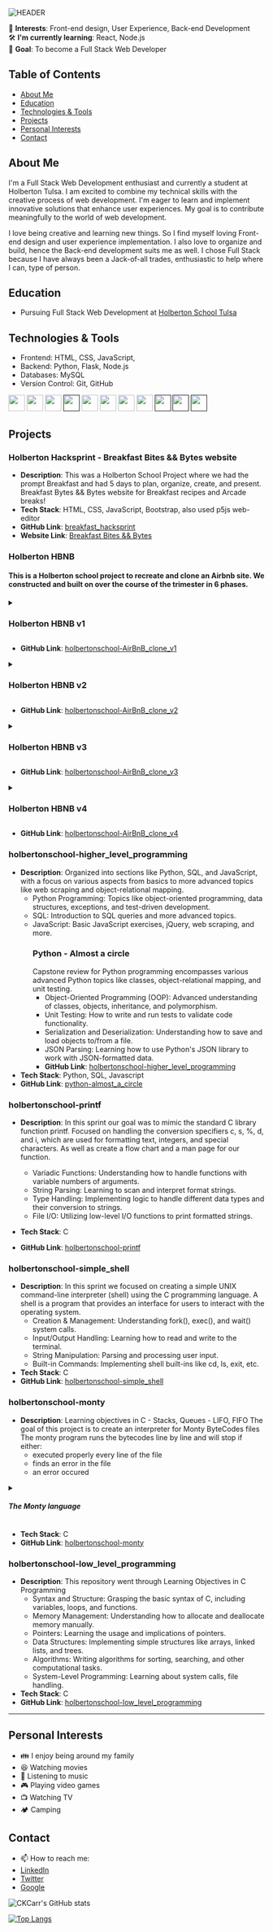 ![HEADER](label.png)

🌱 **Interests**: Front-end design, User Experience, Back-end Development  
🛠 **I'm currently learning**: React, Node.js  
🎯 **Goal**: To become a Full Stack Web Developer  

## Table of Contents
- [About Me](#about-me)
- [Education](#education)
- [Technologies & Tools](#technologies--tools)
- [Projects](#projects)
- [Personal Interests](#personal-interests)
- [Contact](#contact)

## About Me
I'm a Full Stack Web Development enthusiast and currently a student at Holberton Tulsa.  I am excited to combine my technical skills with the creative process of web development. I'm eager to learn and implement innovative solutions that enhance user experiences. My goal is to contribute meaningfully to the world of web development.

I love being creative and learning new things. So I find myself loving Front-end design and user experience implementation. I also love to organize and build, hence the Back-end development suits me as well. I chose Full Stack because I have always been a Jack-of-all trades, enthusiastic to help where I can, type of person. 

## Education

- Pursuing Full Stack Web Development at [Holberton School Tulsa](www.holbertonschool.com)

<!--
- [Additional relevant courses or certifications]
-->

## Technologies & Tools

- Frontend: HTML, CSS, JavaScript,
- Backend: Python, Flask, Node.js
- Databases: MySQL
- Version Control: Git, GitHub
<!-- ICONS for TOOLS && TECHNOLOGIES -->
[<img src="https://raw.githubusercontent.com/CKCarr/skill-icons/main/icons/CSS.svg" width="32px" height="32px" />](https://developer.mozilla.org/en-US/docs/Learn/CSS/First_steps/What_is_CSS)
[<img src="https://raw.githubusercontent.com/CKCarr/skill-icons/main/icons/HTML.svg" width="32px" height="32px" />](https://developer.mozilla.org/en-US/docs/Learn/Getting_started_with_the_web/HTML_basics)
[<img src="https://raw.githubusercontent.com/CKCarr/skill-icons/main/icons/JavaScript.svg" width="32px" height="32px" />](https://developer.mozilla.org/en-US/docs/Learn/JavaScript/First_steps/What_is_JavaScript)
[<img src="https://raw.githubusercontent.com/CKCarr/skill-icons/main/icons/Flask-Light.svg" width="32px" height="32px" />]()
[<img src="https://raw.githubusercontent.com/CKCarr/skill-icons/main/icons/JQuery.svg" width="32px" height="32px" />](https://en.wikipedia.org/wiki/JQuery)
[<img src="https://raw.githubusercontent.com/CKCarr/skill-icons/main/icons/React-Dark.svg" width="32px" height="32px"/>](https://en.wikipedia.org/wiki/React_(software))
[<img src="https://raw.githubusercontent.com/CKCarr/skill-icons/main/icons/MySQL-Light.svg" width="32px" height="32px"/>](https://dev.mysql.com/doc/refman/8.0/en/tutorial.html)
[<img src="https://raw.githubusercontent.com/CKCarr/skill-icons/main/icons/Python-Dark.svg" width="32px" height="32px"/>](https://www.python.org/)
[<img src="https://raw.githubusercontent.com/CKCarr/skill-icons/main/icons/Postman.svg" width="32px" height="32px"/>]()
[<img src="https://raw.githubusercontent.com/CKCarr/skill-icons/main/icons/Github-Dark.svg" width="32px" height="32px"/>]()
[<img src="https://raw.githubusercontent.com/CKCarr/skill-icons/main/icons/Docker.svg" width="32px" height="32px"/>]()


<!--
[<img src="https://raw.githubusercontent.com/CKCarr/skill-icons/main/icons/" width="32px" height="32px"/>]()
-->

<!--
- [Any other relevant skills]

## Projects
### Project Name
- **Description**:  
- **Tech Stack**:  
- **GitHub Link**: [github repo name](link to github repo)
- **Website Link**: [website title](link to website)
![Project Image](project_image.jpg)

## Contributions

- Collaborated on [Open Source Project](link-to-repo) - Assisted in improving user interface and resolving bugs.
-->

## Projects

### Holberton Hacksprint - Breakfast Bites && Bytes website
- **Description**: This was a Holberton School Project where we had the prompt Breakfast
  and had 5 days to plan, organize, create, and present.
  Breakfast Bytes && Bytes website for Breakfast recipes and Arcade breaks!
- **Tech Stack**: HTML, CSS, JavaScript, Bootstrap, also used p5js web-editor
- **GitHub Link**: [breakfast_hacksprint](https://github.com/CKCarr/breakfast_hacksprint)
- **Website Link**: [Breakfast Bites && Bytes]( https://ckcarr.github.io/breakfast_hacksprint/)

### Holberton HBNB
 #### This is a Holberton school project to recreate and clone an Airbnb site. We constructed and built on over the course of the trimester in 6 phases.

 <details>
  <summary><h3>Holberton HBNB v1</h3></summary>
   
- **Sprint**: AirBnB clone - The Console
  <br>
  Created a command line interpreter (Console) to manage our AirBNB clone objects.
  with this we can manipulate data without a visual interface ( like in a Shell )
  - create a data model
  - manage (create, update, destroy, etc) objects via a console / command interpreter
  - store and persist objects to a file (JSON file)
  - **Tech Stack**: Python, JSON

- **Sprint**: AirBnB clone - Web static ( directory: web_static )
  <br>
  Before developing a big and complex web application, we built the front end step-by-step.
  The first step is to “design” / “sketch” / “prototype” each element:
  - learn HTML/CSS
  - create the HTML of your application
  - create template of each object
  - **Tech Stack**: HTML, CSS
  </details>

  - **GitHub Link**: [holbertonschool-AirBnB_clone_v1](https://github.com/CKCarr/holbertonschool-AirBnB_clone)

  <details>
  <summary><h3>Holberton HBNB v2</h3></summary>

- **Sprint**: AirBnB clone - MySQL
  <br>
  MySQL storage
  - replace the file storage by a Database storage
  - map your models to a table in database by using an O.R.M.
  - **Tech Stack**: Python, MySQL, SQLAlchemy

- **Sprint**: AirBnB clone - Web framework ( directory: web_flask )
  <br>
  Web framework - templating
  - create your first web server in Python
  - make your static HTML file dynamic by using objects stored in a file or database
  - **Tech Stack**: Python, Flask, MySQL, HTML, Jinja
</details>

- **GitHub Link**: [holbertonschool-AirBnB_clone_v2](https://github.com/CKCarr/holbertonschool-AirBnB_clone_v2)
<details>
<summary><h3>Holberton HBNB v3</h3></summary>

- **Sprint**: AirBnB clone - RESTful API
  <br><br>
  - expose objects stored via a JSON web interface
  - manipulate objects via a RESTful API
  - **Tech Stack**: Python, Flask, CORS
  </details>

  - **GitHub Link**: [holbertonschool-AirBnB_clone_v3](https://github.com/CKCarr/holbertonschool-AirBnB_clone_v3)

<details>
  <summary><h3> Holberton HBNB v4</h3></summary>

  - **Sprint**: AirBnB clone - Web dynamic
  <br><br>
  - learn JQuery
  - load objects from the client side by using your own RESTful API
  - **Tech Stack**: Python, Flask, CORS, Jquery, Ajax, HTML, CSS, JavaScript  JSON, MySQL
</details>

- **GitHub Link**: [holbertonschool-AirBnB_clone_v4](https://github.com/CKCarr/holbertonschool-AirBnB_clone_v4)

### holbertonschool-higher_level_programming
- **Description**: Organized into sections like Python, SQL, and JavaScript, with a focus on various aspects from basics to more advanced topics like web scraping and object-relational mapping.
  - Python Programming: Topics like object-oriented programming, data structures, exceptions, and test-driven development.
  - SQL: Introduction to SQL queries and more advanced topics.
  - JavaScript: Basic JavaScript exercises, jQuery, web scraping, and more.
    ### Python - Almost a circle
    Capstone review for Python programming encompasses various advanced Python topics like classes, object-relational mapping, and unit testing.
      - Object-Oriented Programming (OOP): Advanced understanding of classes, objects, inheritance, and polymorphism.
      - Unit Testing: How to write and run tests to validate code functionality.
      - Serialization and Deserialization: Understanding how to save and load objects to/from a file.
      - JSON Parsing: Learning how to use Python's JSON library to work with JSON-formatted data.
      - **GitHub Link**: [holbertonschool-higher_level_programming](https://github.com/CKCarr/holbertonschool-higher_level_programming)
- **Tech Stack**: Python, SQL, Javascript
- **GitHub Link**: [python-almost_a_circle](https://github.com/CKCarr/holbertonschool-higher_level_programming/tree/main/python-almost_a_circle)

### holbertonschool-printf
- **Description**: In this sprint our goal was to mimic the standard C library function printf. Focused on handling the conversion specifiers c, s, %, d, and i, which are used for formatting text, integers, and special characters.
As well as create a flow chart and  a man page for our function.
  - Variadic Functions: Understanding how to handle functions with variable numbers of arguments.
  - String Parsing: Learning to scan and interpret format strings.
  - Type Handling: Implementing logic to handle different data types and their conversion to strings.
  - File I/O: Utilizing low-level I/O functions to print formatted strings.

- **Tech Stack**: C
- **GitHub Link**: [holbertonschool-printf](https://github.com/CKCarr/holbertonschool-printf)

### holbertonschool-simple_shell
- **Description**: In this sprint we focused on creating a simple UNIX command-line interpreter (shell) using the C programming language. A shell is a program that provides an interface for users to interact with the operating system. 
  - Creation & Management: Understanding fork(), exec(), and wait() system calls.
  - Input/Output Handling: Learning how to read and write to the terminal.
  - String Manipulation: Parsing and processing user input.
  - Built-in Commands: Implementing shell built-ins like cd, ls, exit, etc.
- **Tech Stack**: C
- **GitHub Link**: [holbertonschool-simple_shell](https://github.com/CKCarr/holbertonschool-simple_shell)

### holbertonschool-monty
- **Description**: Learning objectives in C - Stacks, Queues - LIFO, FIFO
The goal of this project is to create an interpreter for Monty ByteCodes files
The monty program runs the bytecodes line by line and will stop if either:
    - executed properly every line of the file
    -  finds an error in the file
    -  an error occured
<details><summary><h5>The Monty language</h5></summary>
Monty 0.98 is a scripting language that is first compiled into Monty byte codes (Just like Python). It relies on a unique stack, with specific instructions to manipulate it.
  
 #### Monty byte code files
Files containing Monty byte codes usually have the .m extension. Most of the industry uses this standard but it is not required by the specification of the language. There is not more than one instruction per line. There can be any number of spaces before or after the opcode and its argument:
Monty byte code files can contain blank lines (empty or made of spaces only, and any additional text after the opcode or its required argument is not taken into account:
</details>

- **Tech Stack**: C
- **GitHub Link**: [holbertonschool-monty](https://github.com/CKCarr/holbertonschool-monty)

### holbertonschool-low_level_programming
- **Description**: This repository went through Learning Objectives in C Programming
  - Syntax and Structure: Grasping the basic syntax of C, including variables, loops, and functions.
  - Memory Management: Understanding how to allocate and deallocate memory manually.
  - Pointers: Learning the usage and implications of pointers.
  - Data Structures: Implementing simple structures like arrays, linked lists, and trees.
  - Algorithms: Writing algorithms for sorting, searching, and other computational tasks.
  - System-Level Programming: Learning about system calls, file handling.
- **Tech Stack**: C
- **GitHub Link**: [holbertonschool-low_level_programming](https://github.com/CKCarr/holbertonschool-low_level_programming)

<hr>

## Personal Interests
- :family: I enjoy being around my family
- :laughing: Watching movies
- :musical_note: Listening to music
- :video_game: Playing video games
- :tv: Watching TV
- :camping: Camping

## Contact
- 📫 How to reach me:
- [LinkedIn](https://www.linkedin.com/in/crystal-carrillo/)
- [Twitter](https://twitter.com/CK_Carrillo)
- [Google](ckcarrcodecrafting@gmail.com)

![CKCarr's GitHub stats](https://github-readme-stats.vercel.app/api?username=CKCarr&show_icons=true&theme=nightowl)

[![Top Langs](https://github-readme-stats.vercel.app/api/top-langs/?username=CKCarr&layout=compact&theme=gotham)](https://github.com/CKCarr/github-readme-stats)

<!--
**CKCarr/CKCarr** is a ✨ _special_ ✨ repository because its `README.md` (this file) appears on your GitHub profile.

Here are some ideas to get you started:

- 🔭 I’m currently working on ...
- 🌱 I’m currently learning ...
- 👯 I’m looking to collaborate on ...
- 🤔 I’m looking for help with ...
- 💬 Ask me about ...
- 📫 How to reach me: ...
- 😄 Pronouns: ...
- ⚡ Fun fact: ...
-->
